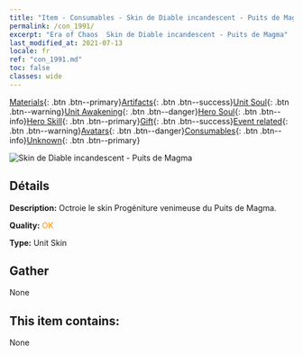 ```yaml
---
title: "Item - Consumables - Skin de Diable incandescent - Puits de Magma"
permalink: /con_1991/
excerpt: "Era of Chaos  Skin de Diable incandescent - Puits de Magma"
last_modified_at: 2021-07-13
locale: fr
ref: "con_1991.md"
toc: false
classes: wide
---
```

 [Materials](/ItemsFR/){: .btn .btn--primary}[Artifacts](/ItemsFR/Artifacts/){: .btn .btn--success}[Unit Soul](/ItemsFR/UnitSoul/){: .btn .btn--warning}[Unit Awakening](/ItemsFR/UnitAwakening/){: .btn .btn--danger}[Hero Soul](/ItemsFR/HeroSoul/){: .btn .btn--info}[Hero Skill](/ItemsFR/HeroSkill/){: .btn .btn--primary}[Gift](/ItemsFR/Gift/){: .btn .btn--success}[Event related](/ItemsFR/Events/){: .btn .btn--warning}[Avatars](/ItemsFR/Avatars/){: .btn .btn--danger}[Consumables](/ItemsFR/Consumables/){: .btn .btn--info}[Unknown](/ItemsFR/Unknown/){: .btn .btn--primary}

 ![Skin de Diable incandescent - Puits de Magma](/images/u/ti_yanmopifu.jpg)

## Détails
 **Description:** Octroie le skin Progéniture venimeuse du Puits de Magma.

 **Quality:** <span style="color: #FF8C00">OK</span>

 **Type:** Unit Skin

## Gather

  None

## This item contains:

  None


